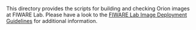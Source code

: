 This directory provides the scripts for building and checking Orion images at FIWARE Lab. Please have a look to the
[FIWARE Lab Image Deployment Guidelines](https://forge.fiware.org/plugins/mediawiki/wiki/testbed/index.php/FIWARE_LAB_Image_Deployement_Guideline)
for additional information.
